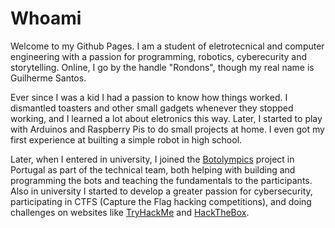 # Whoami

Welcome to my Github Pages. I am a student of eletrotecnical and computer engineering with a passion for programming, robotics, cyberecurity and storytelling. Online, I go by the handle "Rondons", though my real name is Guilherme Santos.

Ever since I was a kid I had a passion to know how things worked. I dismantled toasters and other small gadgets whenever they stopped working, and I learned a lot about eletronics this way. Later, I started to play with Arduinos and Raspberry Pis to do small projects at home. I even got my first experience at builting a simple robot in high school.

Later, when I entered in university, I joined the [Botolympics](https://botolympics.pt/) project in Portugal as part of the technical team, both helping with building and programming the bots and teaching the fundamentals to the participants. Also in university I started to develop a greater passion for cybersecurity, participating in CTFS (Capture the Flag hacking competitions), and doing challenges on websites like [TryHackMe](https://tryhackme.com/) and [HackTheBox](https://www.hackthebox.eu/).
 
